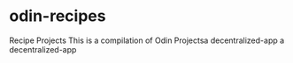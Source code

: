 # odin-recipes
Recipe Projects
This is a compilation of Odin Projectsa decentralized-app
a decentralized-app
